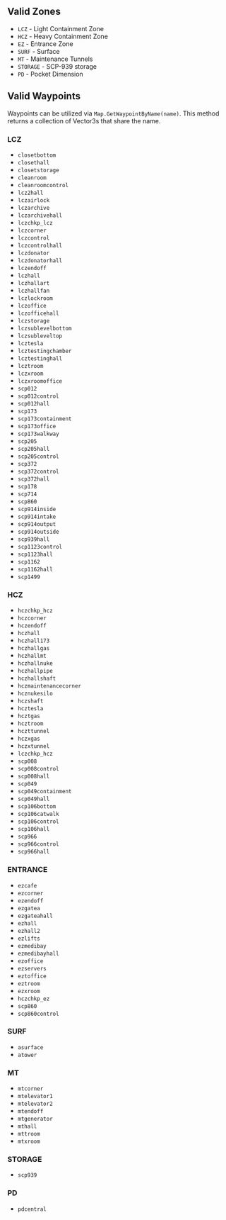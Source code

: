 ## Valid Zones
* `LCZ` - Light Containment Zone
* `HCZ` - Heavy Containment Zone
* `EZ` - Entrance Zone
* `SURF` - Surface
* `MT` - Maintenance Tunnels
* `STORAGE` - SCP-939 storage
* `PD` - Pocket Dimension

## Valid Waypoints
Waypoints can be utilized via `Map.GetWaypointByName(name)`. This method returns a collection of Vector3s that share the name.

### LCZ
* `closetbottom`
* `closethall`
* `closetstorage`
* `cleanroom`
* `cleanroomcontrol`
* `lcz2hall`
* `lczairlock`
* `lczarchive`
* `lczarchivehall`
* `lczchkp_lcz`
* `lczcorner`
* `lczcontrol`
* `lczcontrolhall`
* `lczdonator`
* `lczdonatorhall`
* `lczendoff`
* `lczhall`
* `lczhallart`
* `lczhallfan`
* `lczlockroom`
* `lczoffice`
* `lczofficehall`
* `lczstorage`
* `lczsublevelbottom`
* `lczsubleveltop`
* `lcztesla`
* `lcztestingchamber`
* `lcztestinghall`
* `lcztroom`
* `lczxroom`
* `lczxroomoffice`
* `scp012`
* `scp012control`
* `scp012hall`
* `scp173`
* `scp173containment`
* `scp173office`
* `scp173walkway`
* `scp205`
* `scp205hall`
* `scp205control`
* `scp372`
* `scp372control`
* `scp372hall`
* `scp178`
* `scp714`
* `scp860`
* `scp914inside`
* `scp914intake`
* `scp914output`
* `scp914outside`
* `scp939hall`
* `scp1123control`
* `scp1123hall`
* `scp1162`
* `scp1162hall`
* `scp1499`

### HCZ
* `hczchkp_hcz`
* `hczcorner`
* `hczendoff`
* `hczhall`
* `hczhall173`
* `hczhallgas`
* `hczhallmt`
* `hczhallnuke`
* `hczhallpipe`
* `hczhallshaft`
* `hczmaintenancecorner`
* `hcznukesilo`
* `hczshaft`
* `hcztesla`
* `hcztgas`
* `hcztroom`
* `hczttunnel`
* `hczxgas`
* `hczxtunnel`
* `lczchkp_hcz`
* `scp008`
* `scp008control`
* `scp008hall`
* `scp049`
* `scp049containment`
* `scp049hall`
* `scp106bottom`
* `scp106catwalk`
* `scp106control`
* `scp106hall`
* `scp966`
* `scp966control`
* `scp966hall`

### ENTRANCE
* `ezcafe`
* `ezcorner`
* `ezendoff`
* `ezgatea`
* `ezgateahall`
* `ezhall`
* `ezhall2`
* `ezlifts`
* `ezmedibay`
* `ezmedibayhall`
* `ezoffice`
* `ezservers`
* `eztoffice`
* `eztroom`
* `ezxroom`
* `hczchkp_ez`
* `scp860`
* `scp860control`

### SURF
* `asurface`
* `atower`

### MT
* `mtcorner`
* `mtelevator1`
* `mtelevator2`
* `mtendoff`
* `mtgenerator`
* `mthall`
* `mttroom`
* `mtxroom`

### STORAGE
* `scp939`

### PD
* `pdcentral`
